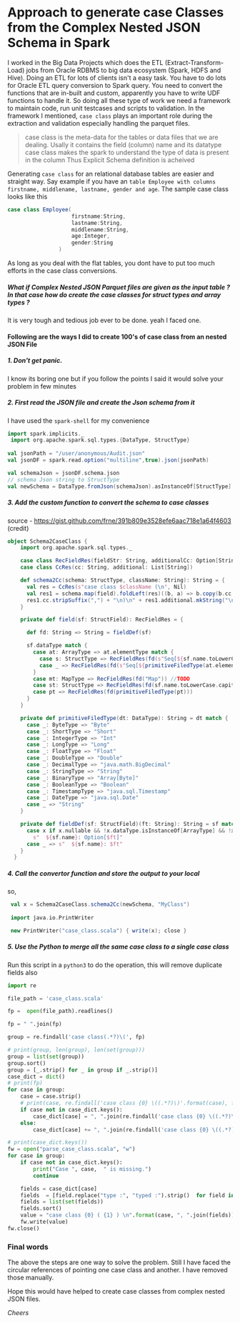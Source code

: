 # Approach to generate case Classes from the Complex Nested JSON Schema in Spark

I worked in the Big Data Projects which does the ETL (Extract-Transform-Load) jobs from Oracle RDBMS to big data ecosystem (Spark, HDFS and Hive). Doing an ETL for lots of clients isn't a easy task. You have to do lots for Oracle ETL query conversion to Spark query. You need to convert the functions that are in-built and custom, apparently you have to write UDF functions to handle it. So doing all these type of work we need a framework to maintain code, run unit testcases and scripts to validation. In the framework I mentioned, `case class` plays an important role during the extraction and validation especially handling the parquet files. 
> case class is the meta-data for the tables or data files that we are dealing. 
> Usally it contains the field (column) name and its datatype
> case class makes the spark to understand the type of data is present in the column
> Thus Explicit Schema definition is acheived

Generating `case class` for an relational database tables are easier and straight way. Say example if you have an `table Employee with columns firstname, middlename, lastname, gender and age`.
The sample case class looks like this 
```scala
case class Employee(
                    firstname:String,
                    lastname:String,
                    middlename:String,
                    age:Integer,
                    gender:String
                )
```

As long as you deal with the flat tables, you dont have to put too much efforts in the case class conversions. 

##### What if Complex Nested JSON Parquet files are given as the input table ? In that case how do create the case classes for struct types and array types ? 

It is very tough and tedious job ever to be done. yeah I faced one.

#### Following are the ways I did to create 100's of case class from an nested JSON File

##### 1. Don't get panic.
I know its boring one but if you follow the points I said it would solve your problem in few minutes
##### 2. First read the JSON file and create the Json schema from it
I have used the `spark-shell` for my convenience 
```scala
import spark.implicits._
 import org.apache.spark.sql.types.{DataType, StructType}
 
val jsonPath = "/user/anonymous/Audit.json"
val jsonDF = spark.read.option("multiline",true).json(jsonPath)

val schemaJson = jsonDF.schema.json
// schema Json string to StructType 
val newSchema = DataType.fromJson(schemaJson).asInstanceOf[StructType]
```
##### 3. Add the custom function to convert the schema to case classes
source - https://gist.github.com/frne/391b809e3528efe6aac718e1a64f4603 (credit)
```scala
object Schema2CaseClass {
    import org.apache.spark.sql.types._

    case class RecFieldRes(fieldStr: String, additionalCc: Option[String] = None)
    case class CcRes(cc: String, additional: List[String])

    def schema2Cc(schema: StructType, className: String): String = {
      val res = CcRes(s"case class $className (\n", Nil)
      val res1 = schema.map(field).foldLeft(res)((b, a) => b.copy(b.cc + s"\n${a.fieldStr},", b.additional ++ a.additionalCc))
      res1.cc.stripSuffix(",") + "\n)\n" + res1.additional.mkString("\n\n")
    }

    private def field(sf: StructField): RecFieldRes = {

      def fd: String => String = fieldDef(sf)

      sf.dataType match {
        case at: ArrayType => at.elementType match {
          case s: StructType => RecFieldRes(fd(s"Seq[${sf.name.toLowerCase.capitalize}]"), Some(schema2Cc(s, sf.name.toLowerCase.capitalize)))
          case _ => RecFieldRes(fd(s"Seq[${primitiveFiledType(at.elementType)}]"))
        }
        case mt: MapType => RecFieldRes(fd("Map")) //TODO
        case st: StructType => RecFieldRes(fd(sf.name.toLowerCase.capitalize), Some(schema2Cc(st, sf.name.toLowerCase.capitalize)))
        case pt => RecFieldRes(fd(primitiveFiledType(pt)))
      }
    }

    private def primitiveFiledType(dt: DataType): String = dt match {
      case _: ByteType => "Byte"
      case _: ShortType => "Short"
      case _: IntegerType => "Int"
      case _: LongType => "Long"
      case _: FloatType => "Float"
      case _: DoubleType => "Double"
      case _: DecimalType => "java.math.BigDecimal"
      case _: StringType => "String"
      case _: BinaryType => "Array[Byte]"
      case _: BooleanType => "Boolean"
      case _: TimestampType => "java.sql.Timestamp"
      case _: DateType => "java.sql.Date"
      case _ => "String"
    }

    private def fieldDef(sf: StructField)(ft: String): String = sf match {
      case x if x.nullable && !x.dataType.isInstanceOf[ArrayType] && !x.dataType.isInstanceOf[MapType] =>
        s"  ${sf.name}: Option[$ft]"
      case _ => s"  ${sf.name}: $ft"
    }
  }
```
##### 4. Call the convertor function and store the output to your local
so,
```scala
 val x = Schema2CaseClass.schema2Cc(newSchema, "MyClass")
 
 import java.io.PrintWriter

 new PrintWriter("case_class.scala") { write(x); close }
```
##### 5. Use the Python to merge all the same case class to a single case class
Run this script in a `python3` to do the operation, this will remove duplicate fields also

```python
import re

file_path = 'case_class.scala'

fp =  open(file_path).readlines()

fp = " ".join(fp)

group = re.findall('case class(.*?)\(', fp)

# print(group, len(group), len(set(group)))
group = list(set(group))
group.sort()
group = [_.strip() for _ in group if _.strip()]
case_dict = dict()
# print(fp)
for case in group:
    case = case.strip()
    # print(case, re.findall('case class {0} \((.*?)\)'.format(case), fp, re.DOTALL))
    if case not in case_dict.keys():
        case_dict[case] = ", ".join(re.findall('case class {0} \((.*?)\)'.format(case), fp, re.DOTALL)).replace('\n', '')
    else:
        case_dict[case] += ", ".join(re.findall('case class {0} \((.*?)\)'.format(case), fp, re.DOTALL)).replace('\n', '')

# print(case_dict.keys())
fw = open("parse_case_class.scala", "w")
for case in group:
    if case not in case_dict.keys():
        print("Case ", case,  " is missing.")
        continue

    fields = case_dict[case]
    fields  = [field.replace("type :", "typed :").strip()  for field in fields.split(",") if field.strip()]
    fields = list(set(fields))
    fields.sort()
    value = "case class {0} ( {1} ) \n".format(case, ", ".join(fields))
    fw.write(value)
fw.close()
```

### Final words

The above the steps are one way to solve the problem. Still I have faced the circular references of pointing one case class and another. I have removed those manually. 

Hope this would have helped to create case classes from complex nested JSON files.

*Cheers*
